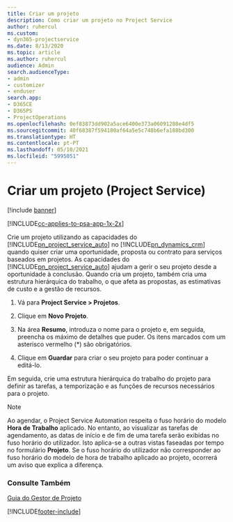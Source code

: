 ```yaml
---
title: Criar um projeto
description: Como criar um projeto no Project Service
author: ruhercul
ms.custom:
- dyn365-projectservice
ms.date: 8/13/2020
ms.topic: article
ms.author: ruhercul
audience: Admin
search.audienceType:
- admin
- customizer
- enduser
search.app:
- D365CE
- D365PS
- ProjectOperations
ms.openlocfilehash: 0ef83873dd902a5ace6400e373a06091280e4df5
ms.sourcegitcommit: 40f68387f594180af64a5e5c748b6efa188bd300
ms.translationtype: HT
ms.contentlocale: pt-PT
ms.lasthandoff: 05/10/2021
ms.locfileid: "5995051"
---
```

# <a name="create-a-project-project-service"></a>Criar um projeto (Project Service)

[!include [banner](../includes/psa-now-project-operations.md)]

[!INCLUDE[cc-applies-to-psa-app-1x-2x](../includes/cc-applies-to-psa-app-1x-2x.md)]

Crie um projeto utilizando as capacidades do [!INCLUDE[pn_project_service_auto](../includes/pn-project-service-auto.md)] no [!INCLUDE[pn_dynamics_crm](../includes/pn-dynamics-crm.md)] quando quiser criar uma oportunidade, proposta ou contrato para serviços baseados em projetos. As capacidades do [!INCLUDE[pn_project_service_auto](../includes/pn-project-service-auto.md)] ajudam a gerir o seu projeto desde a oportunidade à conclusão. Quando cria um projeto, também cria uma estrutura hierárquica do trabalho, o que afeta as propostas, as estimativas de custo e a gestão de recursos.  
  
1.  Vá para **Project Service > Projetos**.  
  
2.  Clique em **Novo Projeto**.  
  
3.  Na área **Resumo**, introduza o nome para o projeto e, em seguida, preencha os máximo de detalhes que puder. Os itens marcados com um asterisco vermelho (*) são obrigatórios.  
  
4.  Clique em **Guardar** para criar o seu projeto para poder continuar a editá-lo.  
  
Em seguida, crie uma estrutura hierárquica do trabalho do projeto para definir as tarefas, a temporização e as funções de recursos necessários para o projeto.  

> [!NOTE]
> Ao agendar, o Project Service Automation respeita o fuso horário do modelo **Hora de Trabalho** aplicado. No entanto, ao visualizar as tarefas de agendamento, as datas de início e de fim de uma tarefa serão exibidas no fuso horário do utilizador. Isto aplica-se a outras vistas faseadas por tempo no formulário **Projeto**. Se o fuso horário do utilizador não corresponder ao fuso horário do modelo de hora de trabalho aplicado ao projeto, ocorrerá um aviso que explica a diferença. 
  
### <a name="see-also"></a>Consulte Também  
 [Guia do Gestor de Projeto](../psa/project-manager-guide.md)


[!INCLUDE[footer-include](../includes/footer-banner.md)]